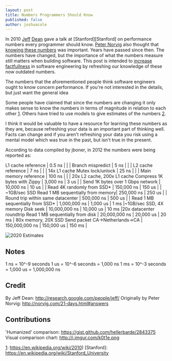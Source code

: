 ```yaml
---
layout: post
title: Numbers Programmers Should Know
published: false
author: joshuacole
---
```


In 2010 [Jeff][Wiki: Jeff] [Dean][Google: Jeff] gave a talk at [Stanford][Stanford] on 
performance numbers every programmer should know. [Peter Norvig][Wiki: Peter] also thought 
that [knowing these numbers][Answers: Peter] was important. Years have passed since then. The numbers have changed, but the importance of what the numbers measure still matters when building software. This post is intended to [increase factfullness][destiny instinct] in software engineering by refreshing our knowledge of these now outdated numbers. 


The numbers that the aforementioned people think software engineers ought to know concern 
performance. If you're not interested in the details, but just want the general idea 


Some people have claimed that since the numbers are changing it only makes sense 
to know the numbers in terms of magnitude in relation to each other [1]. Others 
have tried to use models to give estimates of the numbers [2].

I think it would be valuable to have a resource for learning these numbers as they 
are, because refreshing your data is an important part of thinking well. Facts can 
change and if you aren't refreshing your data you risk using a mental model which 
was true in the past, but isn't true in the present.

According to data compiled by jboner, in 2012 the numbers were being reported as:

L1 cache reference                |           0.5 ns |             |        |
Branch mispredict                 |           5   ns |             |        |
L2 cache reference                |           7   ns |             |        | 14x L1 cache
Mutex lock/unlock                 |          25   ns |             |        |
Main memory reference             |         100   ns |             |        | 20x L2 cache, 200x L1 cache
Compress 1K bytes with Zippy      |       3,000   ns |       3 us  |        |
Send 1K bytes over 1 Gbps network |      10,000   ns |      10 us  |        |
Read 4K randomly from SSD*        |     150,000   ns |     150 us  |        | ~1GB/sec SSD
Read 1 MB sequentially from memory|     250,000   ns |     250 us  |        |
Round trip within same datacenter |     500,000   ns |     500 us  |        |
Read 1 MB sequentially from SSD*  |   1,000,000   ns |   1,000 us  | 1 ms   |~1GB/sec SSD, 4X memory
Disk seek                         |  10,000,000   ns |  10,000 us  | 10 ms  |20x datacenter roundtrip
Read 1 MB sequentially from disk  |  20,000,000   ns |  20,000 us  | 20 ms  | 80x memory, 20X SSD
Send packet CA->Netherlands->CA   | 150,000,000   ns | 150,000 us  | 150 ms |



![2020 Estimates](/img/programming_numbers/model_estimate_2020.png)


Notes
-----

1 ns = 10^-9 seconds
1 us = 10^-6 seconds = 1,000 ns
1 ms = 10^-3 seconds = 1,000 us = 1,000,000 ns

Credit
------

By Jeff Dean:               <http://research.google.com/people/jeff/>
Originally by Peter Norvig: <http://norvig.com/21-days.html#answers>

Contributions
-------------

'Humanized' comparison:  <https://gist.github.com/hellerbarde/2843375>
Visual comparison chart: <http://i.imgur.com/k0t1e.png>


[1]: https://softwareengineering.stackexchange.com/questions/312485/how-can-jeff-deans-latency-numbers-every-programmer-should-know-be-accurate-i
[2]: https://colin-scott.github.io/personal_website/research/interactive_latency.html
[3]: https://gist.github.com/jboner/2841832

[1]: https://en.wikipedia.org/wiki/2010)
[Stanford]: https://en.wikipedia.org/wiki/Stanford_University

[Wiki: Jeff]: https://en.wikipedia.org/wiki/Jeff_Dean
[Google: Jeff]: https://research.google.com/people/jeff/

[Wiki: Peter]: https://en.wikipedia.org/wiki/Peter_Norvig
[Answers: Peter]: https://norvig.com/21-days.html#answers

[destiny instinct]: https://www.gapminder.org/factfulness/destiny/